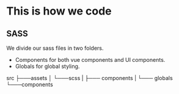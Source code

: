 # This is how we code

## SASS
We divide our sass files in two folders. 
* Components for both vue components and UI components. 
* Globals for global styling. 

src
├───assets
│ └───scss
|   ├─── components
|   └─── globals
└───components


